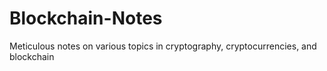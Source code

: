 # Blockchain-Notes
Meticulous notes on various topics in cryptography, cryptocurrencies, and blockchain
